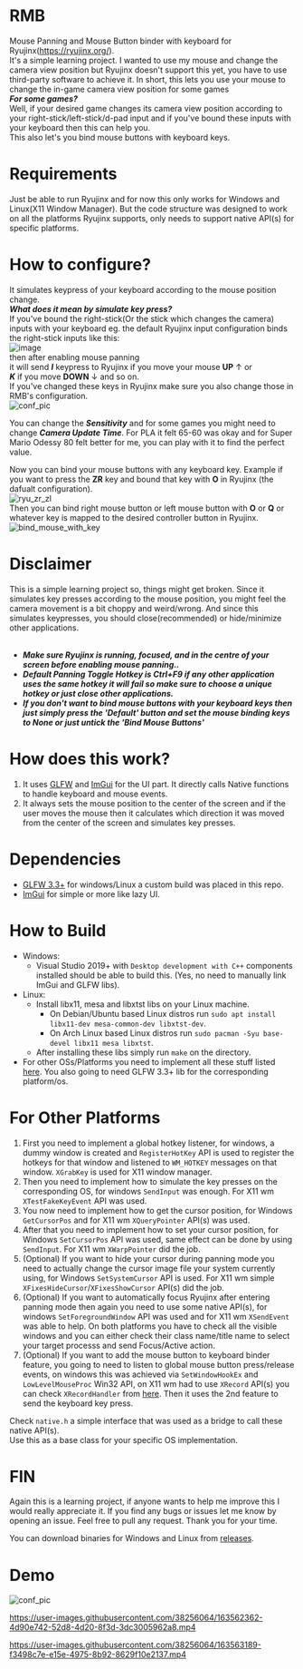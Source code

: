 # RMB
Mouse Panning and Mouse Button binder with keyboard for Ryujinx(https://ryujinx.org/).<br/>
It's a simple learning project. I wanted to use my mouse and change the camera view position but Ryujinx doesn't support this yet, you have to use third-party software to achieve it. In short, this lets you use your mouse to change the in-game camera view position for some games<br/>
**_For some games?_**<br/>
Well, if your desired game changes its camera view position according to your right-stick/left-stick/d-pad input and if you've bound these inputs with your keyboard then this can help you.<br/>
This also let's you bind mouse buttons with keyboard keys.

# Requirements
Just be able to run Ryujinx and for now this only works for Windows and Linux(X11 Window Manager).
But the code structure was designed to work on all the platforms Ryujinx supports, only needs to support native API(s) for specific platforms.

# How to configure?
It simulates keypress of your keyboard according to the mouse position change.<br/>
**_What does it mean by simulate key press?_**<br/>
If you've bound the right-stick(Or the stick which changes the camera) inputs with your keyboard eg. the default Ryujinx input configuration binds the right-stick inputs like this:<br/>
![image](https://i.ibb.co/CbptV6w/image.png)<br/>
then after enabling mouse panning<br/>
it will send **_I_** keypress to Ryujinx if you move your mouse **UP** ↑ or<br/>
**_K_** if you move **DOWN** ↓ and so on.<br/>
If you've changed these keys in Ryujinx make sure you also change those in RMB's configuration.<br/>
![conf_pic](https://user-images.githubusercontent.com/38256064/163551837-57ecccab-69f2-428b-94c6-ea32d1166d2f.png)<br/>

You can change the **_Sensitivity_** and for some games you might need to change **_Camera Update Time_**. For PLA it felt 65-60 was okay and for Super Mario Odessy 80 felt better for me, you can play with it to find the perfect value.<br/>

Now you can bind your mouse buttons with any keyboard key. Example if you want to press the **ZR** key and bound that key with **O** in Ryujinx (the dafualt configuration).<br/>
![ryu_zr_zl](https://user-images.githubusercontent.com/38256064/163552661-93081905-d60b-4480-834f-4ea4b3173c20.png)<br/>
Then you can bind right mouse button or left mouse button with **O** or **Q** or whatever key is mapped to the desired controller button in Ryujinx.<br/>
![bind_mouse_with_key](https://user-images.githubusercontent.com/38256064/163553415-cb79c0e9-f341-4da8-a7ed-7160ba081d86.png)


# Disclaimer
This is a simple learning project so, things might get broken. Since it simulates key presses according to the mouse position, you might feel the camera movement is a bit choppy and weird/wrong. And since this simulates keypresses, you should close(recommended) or hide/minimize other applications.<br/><br/>
* **_Make sure Ryujinx is running, focused, and in the centre of your screen before enabling mouse panning.._**
* **_Default Panning Toggle Hotkey is Ctrl+F9 if any other application uses the same hotkey it will fail so make sure to choose a unique hotkey or just close other applications._**
* **_If you don't want to bind mouse buttons with your keyboard keys then just simply press the 'Default' button and set the mouse binding keys to None or just untick the 'Bind Mouse Buttons'_**

# How does this work?
1. It uses [GLFW](https://www.glfw.org/) and [ImGui](https://github.com/ocornut/imgui) for the UI part. It directly calls Native functions to handle keyboard and mouse events.
2. It always sets the mouse position to the center of the screen and if the user moves the mouse then it calculates which direction it was moved from the center of the screen and simulates key presses.

# Dependencies
* [GLFW 3.3+](https://github.com/glfw/glfw/) for windows/Linux a custom build was placed in this repo.
* [ImGui](https://github.com/ocornut/imgui) for simple or more like lazy UI.

# How to Build
* Windows: 
  - Visual Studio 2019+ with `Desktop development with C++` components installed should be able to build this. (Yes, no need to manually link ImGui and GLFW libs).
* Linux:
  - Install libx11, mesa and libxtst libs on your Linux machine.
    - On Debian/Ubuntu based Linux distros run `sudo apt install libx11-dev mesa-common-dev libxtst-dev`.
    - On Arch Linux based Linux distros run `sudo pacman -Syu base-devel libx11 mesa libxtst`.
  - After installing these libs simply run `make` on the directory.
* For other OSs/Platforms you need to implement all these stuff listed [here](#for-other-platforms). You also going to need GLFW 3.3+ lib for the corresponding platform/os.

# For Other Platforms
1. First you need to implement a global hotkey listener, for windows, a dummy window is created and `RegisterHotKey` API is used to register the hotkeys for that window and listened to `WM_HOTKEY` messages on that window. `XGrabKey` is used for X11 window manager.
2. Then you need to implement how to simulate the key presses on the corresponding OS, for windows `SendInput` was enough. For X11 wm `XTestFakeKeyEvent` API was used.
3. You now need to implement how to get the cursor position, for Windows `GetCursorPos` and for X11 wm `XQueryPointer` API(s) was used.
4. After that you need to implement how to set your cursor position, for Windows `SetCursorPos` API was used, same effect can be done by using `SendInput`. For X11 wm `XWarpPointer` did the job.
5. (Optional) If you want to hide your cursor during panning mode you need to actually change the cursor image file your system currently using, for Windows `SetSystemCursor` API is used. For X11 wm simple `XFixesHideCursor`/`XFixesShowCursor` API(s) did the job.
6. (Optional) If you want to automatically focus Ryujinx after entering panning mode then again you need to use some native API(s), for windows `SetForegroundWindow` API was used and for X11 wm `XSendEvent` was able to help. On both platforms you have to check all the visible windows and you can either check their class name/title name to select your target processs and send Focus/Active action.
7. (Optional) If you want to add the mouse button to keyboard binder feature, you going to need to listen to global mouse button press/release events, on windows this was achieved via `SetWindowHookEx` and `LowLevelMouseProc` Win32 API, on X11 wm had to use `XRecord` API(s) you can check `XRecordHandler` from [here](https://github.com/IamSanjid/RMB/blob/main/linux/linux_native.cpp). Then it uses the 2nd feature to send the keyboard key press.

Check `native.h` a simple interface that was used as a bridge to call these native API(s).<br/>
Use this as a base class for your specific OS implementation.

# FIN
Again this is a learning project, if anyone wants to help me improve this I would really appreciate it. If you find any bugs or issues let me know by opening an issue. Feel free to pull any request. Thank you for your time.<br/>

You can download binaries for Windows and Linux from [releases](https://github.com/IamSanjid/RMB/releases/).

# Demo
![conf_pic](https://user-images.githubusercontent.com/38256064/163566995-5ffac28f-ed90-40cf-81a5-87f3378bee2f.png)

https://user-images.githubusercontent.com/38256064/163562362-4d90e742-52d8-4d20-8f3d-3dc3005962a8.mp4

https://user-images.githubusercontent.com/38256064/163563189-f3498c7e-e15e-4975-8b92-8629f10e2137.mp4
